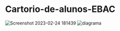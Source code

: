 # Cartorio-de-alunos-EBAC

![Screenshot 2023-02-24 181439](https://user-images.githubusercontent.com/108761793/221294982-7a57bda8-47ad-4d64-b430-ef2a270aab66.png)
![diagrama](https://user-images.githubusercontent.com/108761793/221963482-b18dfd87-3873-442b-814a-02d5c25af57e.png)
